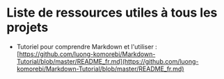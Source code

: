 # Liste de ressources utiles à tous les projets

* Tutoriel pour comprendre Markdown et l'utiliser : [https://github.com/luong-komorebi/Markdown-Tutorial/blob/master/README_fr.md](https://github.com/luong-komorebi/Markdown-Tutorial/blob/master/README_fr.md)
